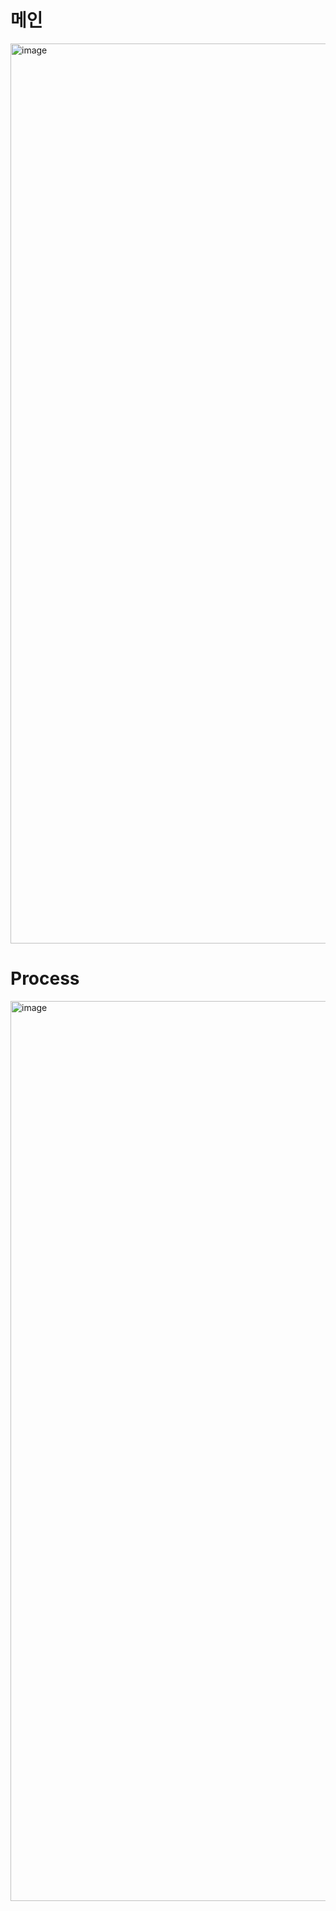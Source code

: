 <h1>메인</h1>

<img width="1440" alt="image" src="https://user-images.githubusercontent.com/106523012/187068537-f789f759-cdbe-492f-a645-53ca26f8dd7a.png">

<h1>Process</h1>

<img width="1440" alt="image" src="https://user-images.githubusercontent.com/106523012/187068601-5dbc7bcc-afb4-4305-a030-d6646a1ae4db.png">
